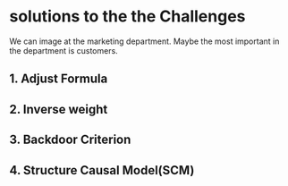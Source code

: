 # solutions to the the Challenges

We can image at the marketing department. Maybe the most important in the department is customers. 
## 1. Adjust Formula

## 2. Inverse weight

## 3. Backdoor Criterion

## 4. Structure Causal Model(SCM)